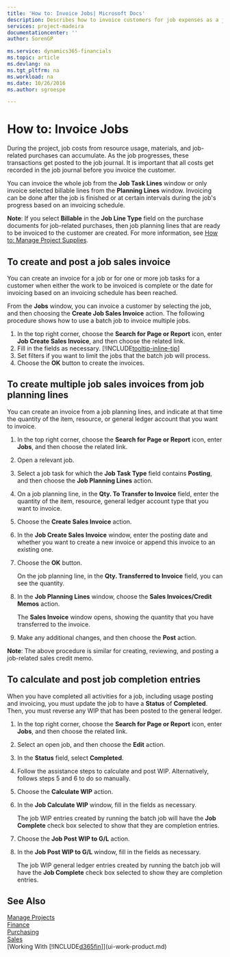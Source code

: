 ```yaml
---
title: 'How to: Invoice Jobs| Microsoft Docs'
description: Describes how to invoice customers for job expenses as a job progresses.
services: project-madeira
documentationcenter: ''
author: SorenGP

ms.service: dynamics365-financials
ms.topic: article
ms.devlang: na
ms.tgt_pltfrm: na
ms.workload: na
ms.date: 10/26/2016
ms.author: sgroespe

---
```

# How to: Invoice Jobs
During the project, job costs from resource usage, materials, and job-related purchases can accumulate. As the job progresses, these transactions get posted to the job journal. It is important that all costs get recorded in the job journal before you invoice the customer.

You can invoice the whole job from the **Job Task Lines** window or only invoice selected billable lines from the **Planning Lines** window. Invoicing can be done after the job is finished or at certain intervals during the job's progress based on an invoicing schedule. 

**Note**: If you select **Billable** in the **Job Line Type** field on the purchase documents for job-related purchases, then job planning lines that are ready to be invoiced to the customer are created. For more information, see [How to: Manage Project Supplies](projects-how-manage-project-supplies.md).

## To create and post a job sales invoice
You can create an invoice for a job or for one or more job tasks for a customer when either the work to be invoiced is complete or the date for invoicing based on an invoicing schedule has been reached. 

From the **Jobs** window, you can invoice a customer by selecting the job, and then choosing the **Create Job Sales Invoice** action. The following procedure shows how to use a batch job to invoice multiple jobs.  

1. In the top right corner, choose the **Search for Page or Report** icon, enter **Job Create Sales Invoice**, and then choose the related link.  
2. Fill in the fields as necessary. [!INCLUDE[tooltip-inline-tip](includes/tooltip-inline-tip_md.md)] 
3. Set filters if you want to limit the jobs that the batch job will process. 
4. Choose the **OK** button to create the invoices.  

## To create multiple job sales invoices from job planning lines
You can create an invoice from a job planning lines, and indicate at that time the quantity of the item, resource, or general ledger account that you want to invoice.

1. In the top right corner, choose the **Search for Page or Report** icon, enter **Jobs**, and then choose the related link.
2. Open a relevant job.
3. Select a job task for which the **Job Task Type** field contains **Posting**, and then choose the **Job Planning Lines** action.  
4. On a job planning line, in the **Qty. To Transfer to Invoice** field, enter the quantity of the item, resource, general ledger account type that you want to invoice.  
5. Choose the **Create Sales Invoice** action.
6. In the **Job Create Sales Invoice** window, enter the posting date and whether you want to create a new invoice or append this invoice to an existing one. 
7. Choose the **OK** button.  
   
    On the job planning line, in the **Qty. Transferred to Invoice** field, you can see the quantity. 
8. In the **Job Planning Lines** window, choose the **Sales Invoices/Credit Memos** action. 
   
    The **Sales Invoice** window opens, showing the quantity that you have transferred to the invoice.  
9. Make any additional changes, and then choose the **Post** action.

**Note**: The above procedure is similar for creating, reviewing, and posting a job-related sales credit memo.

## To calculate and post job completion entries
When you have completed all activities for a job, including usage posting and invoicing, you must update the job to have a **Status** of **Completed**. Then, you must reverse any WIP that has been posted to the general ledger. 

1. In the top right corner, choose the **Search for Page or Report** icon, enter **Jobs**, and then choose the related link.  
2. Select an open job, and then choose the **Edit** action. 
3. In the **Status** field, select **Completed**.
4. Follow the assistance steps to calculate and post WIP. Alternatively, follows steps 5 and 6 to do so manually.  
5. Choose the **Calculate WIP** action.
6. In the **Job Calculate WIP** window, fill in the fields as necessary.  
   
     The job WIP entries created by running the batch job will have the **Job Complete** check box selected to show that they are completion entries.  
7. Choose the **Job Post WIP to G/L** action.
8. In the **Job Post WIP to G/L** window, fill in the fields as necessary.  
   
     The job WIP general ledger entries created by running the batch job will have the **Job Complete** check box selected to show they are completion entries.

## See Also
[Manage Projects](projects-manage-projects.md)  
[Finance](finance.md)  
[Purchasing](purchasing-manage-purchasing.md)         
[Sales](sales-manage-sales.md)      
[Working With [!INCLUDE[d365fin](includes/d365fin_md.md)]](ui-work-product.md)  

